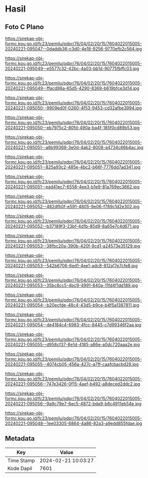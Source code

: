 # Hasil

## Foto C Plano

https://sirekap-obj-formc.kpu.go.id/fc23/pemilu/pdpr/76/04/02/20/15/7604022015005-20240221-095047--0daddb36-c3d0-4e18-9256-9770efb2c564.jpg

https://sirekap-obj-formc.kpu.go.id/fc23/pemilu/pdpr/76/04/02/20/15/7604022015005-20240221-095049--e5577c32-42bc-4a03-bb1d-90775fbffc03.jpg

https://sirekap-obj-formc.kpu.go.id/fc23/pemilu/pdpr/76/04/02/20/15/7604022015005-20240221-095049--ffacd98a-65d5-4290-8369-b619bfce3d14.jpg

https://sirekap-obj-formc.kpu.go.id/fc23/pemilu/pdpr/76/04/02/20/15/7604022015005-20240221-095050--9909ed0f-0260-4f53-9453-cd32afbe3994.jpg

https://sirekap-obj-formc.kpu.go.id/fc23/pemilu/pdpr/76/04/02/20/15/7604022015005-20240221-095050--eb7975c2-80fd-490a-ba4f-185f0cd89b53.jpg

https://sirekap-obj-formc.kpu.go.id/fc23/pemilu/pdpr/76/04/02/20/15/7604022015005-20240221-095051--a8b99369-3e0d-4ab2-8008-a4734c66b4ac.jpg

https://sirekap-obj-formc.kpu.go.id/fc23/pemilu/pdpr/76/04/02/20/15/7604022015005-20240221-095051--825a93c2-485e-4bc2-b66f-7776dd7ad341.jpg

https://sirekap-obj-formc.kpu.go.id/fc23/pemilu/pdpr/76/04/02/20/15/7604022015005-20240221-095051--ead41ec7-6558-4ee3-b1e9-81a769ec3662.jpg

https://sirekap-obj-formc.kpu.go.id/fc23/pemilu/pdpr/76/04/02/20/15/7604022015005-20240221-095052--482dfb0f-e591-4805-9e06-f789c1d2e302.jpg

https://sirekap-obj-formc.kpu.go.id/fc23/pemilu/pdpr/76/04/02/20/15/7604022015005-20240221-095052--b37189f3-23bf-4d1b-85d9-8a65e7c4d671.jpg

https://sirekap-obj-formc.kpu.go.id/fc23/pemilu/pdpr/76/04/02/20/15/7604022015005-20240221-095053--38fbc20a-390b-420f-9cd1-a24573e35129.jpg

https://sirekap-obj-formc.kpu.go.id/fc23/pemilu/pdpr/76/04/02/20/15/7604022015005-20240221-095053--542b6706-6ed1-4ee1-adc8-812a17e7cfe8.jpg

https://sirekap-obj-formc.kpu.go.id/fc23/pemilu/pdpr/76/04/02/20/15/7604022015005-20240221-095053--35bc8cc5-4bc9-4991-840a-11fd4f1dd189.jpg

https://sirekap-obj-formc.kpu.go.id/fc23/pemilu/pdpr/76/04/02/20/15/7604022015005-20240221-095054--b20ecfde-48c4-43d5-b9ce-b4f5a1387811.jpg

https://sirekap-obj-formc.kpu.go.id/fc23/pemilu/pdpr/76/04/02/20/15/7604022015005-20240221-095054--de4184c4-6983-4fcc-8445-c7d99346f2aa.jpg

https://sirekap-obj-formc.kpu.go.id/fc23/pemilu/pdpr/76/04/02/20/15/7604022015005-20240221-095055--d958cf37-8e1d-4185-a86e-a0dc720aaa2e.jpg

https://sirekap-obj-formc.kpu.go.id/fc23/pemilu/pdpr/76/04/02/20/15/7604022015005-20240221-095055--4074cb05-456a-427c-a7ff-caafcbacbd26.jpg

https://sirekap-obj-formc.kpu.go.id/fc23/pemilu/pdpr/76/04/02/20/15/7604022015005-20240221-095056--747e3426-0f15-4aef-b492-a8deced2ddc2.jpg

https://sirekap-obj-formc.kpu.go.id/fc23/pemilu/pdpr/76/04/02/20/15/7604022015005-20240221-095056--9a9c79e7-6ec5-4872-bda9-b6c4911eb54e.jpg

https://sirekap-obj-formc.kpu.go.id/fc23/pemilu/pdpr/76/04/02/20/15/7604022015005-20240221-095048--1ee03305-6864-4a86-82a3-a9edd855fdae.jpg


## Metadata

| Key        | Value               |
| ---------- | ------------------- |
| Time Stamp | 2024-02-21 10:03:27 |
| Kode Dapil | 7601                |




